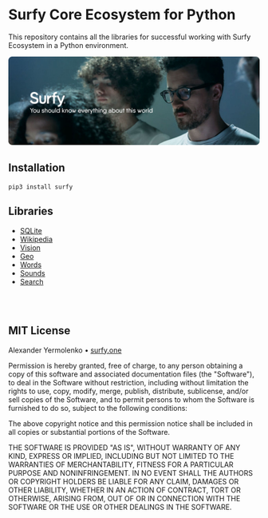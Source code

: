 # Surfy Core Ecosystem for Python

This repository contains all the libraries for successful working with Surfy Ecosystem in a Python environment.

![Surfy](https://github.com/surfy-one/core.py/blob/main/imgs/surfy.cover.png?raw=true "Surfy")


## Installation

```
pip3 install surfy
```

## Libraries

- [SQLite](https://github.com/surfy-one/core.py/tree/main/surfy/sqlite)
- [Wikipedia](https://github.com/surfy-one/core.py/tree/main/surfy/wiki)
- [Vision](https://github.com/surfy-one/core.py/tree/main/surfy/vision)
- [Geo](https://github.com/surfy-one/core.py/tree/main/surfy/geo)
- [Words](https://github.com/surfy-one/core.py/tree/main/surfy/words)
- [Sounds](https://github.com/surfy-one/core.py/tree/main/surfy/sounds)
- [Search](https://github.com/surfy-one/core.py/tree/main/surfy/search)

<br />
<br />

## MIT License

Alexander Yermolenko • [surfy.one](https://surfy.one)

Permission is hereby granted, free of charge, to any person obtaining a copy
of this software and associated documentation files (the "Software"), to deal
in the Software without restriction, including without limitation the rights
to use, copy, modify, merge, publish, distribute, sublicense, and/or sell
copies of the Software, and to permit persons to whom the Software is
furnished to do so, subject to the following conditions:

The above copyright notice and this permission notice shall be included in all
copies or substantial portions of the Software.

THE SOFTWARE IS PROVIDED "AS IS", WITHOUT WARRANTY OF ANY KIND, EXPRESS OR
IMPLIED, INCLUDING BUT NOT LIMITED TO THE WARRANTIES OF MERCHANTABILITY,
FITNESS FOR A PARTICULAR PURPOSE AND NONINFRINGEMENT. IN NO EVENT SHALL THE
AUTHORS OR COPYRIGHT HOLDERS BE LIABLE FOR ANY CLAIM, DAMAGES OR OTHER
LIABILITY, WHETHER IN AN ACTION OF CONTRACT, TORT OR OTHERWISE, ARISING FROM,
OUT OF OR IN CONNECTION WITH THE SOFTWARE OR THE USE OR OTHER DEALINGS IN THE
SOFTWARE.